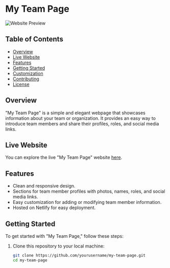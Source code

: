 # My Team Page

![Website Preview](https://cerulean-dango-27e46f.netlify.app/assets/images/preview.png)

## Table of Contents

- [Overview](#overview)
- [Live Website](#live-website)
- [Features](#features)
- [Getting Started](#getting-started)
- [Customization](#customization)
- [Contributing](#contributing)
- [License](#license)

## Overview

"My Team Page" is a simple and elegant webpage that showcases information about your team or organization. It provides an easy way to introduce team members and share their profiles, roles, and social media links.

## Live Website

You can explore the live "My Team Page" website [here](https://cerulean-dango-27e46f.netlify.app/).

## Features

- Clean and responsive design.
- Sections for team member profiles with photos, names, roles, and social media links.
- Easy customization for adding or modifying team member information.
- Hosted on Netlify for easy deployment.

## Getting Started

To get started with "My Team Page," follow these steps:

1. Clone this repository to your local machine:

   ```bash
   git clone https://github.com/yourusername/my-team-page.git
   cd my-team-page
